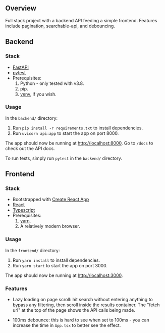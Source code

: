 ## Overview

Full stack project with a backend API feeding a simple frontend. Features
include pagination, searchable-api, and debouncing.

## Backend

### Stack 

- [FastAPI](https://fastapi.tiangolo.com/) 
- [pytest](https://docs.pytest.org/en/stable/)
- Prerequisites:
    1. Python - only tested with v3.8.
    2. pip.
    3. [venv](https://docs.python.org/3/library/venv.html), if you wish. 

### Usage

In the `backend/` directory:
1. Run `pip install -r requirements.txt` to install dependencies.
2. Run `uvicorn api:app` to start the app on port 8000.

The app should now be running at [http://localhost:8000](http://localhost:8000). 
Go to `/docs` to check out the API docs.

To run tests, simply run `pytest` in the `backend/` directory.

## Frontend

### Stack

- Bootstrapped with [Create React App](https://create-react-app.dev/)
- [React](https://reactjs.org/)
- [Typescript](https://www.typescriptlang.org/)
- Prerequisites:
    1. [yarn](https://classic.yarnpkg.com/en/docs/install/).
    2. A relatively modern browser.
    
### Usage

In the `frontend/` directory:
1. Run `yarn install` to install dependencies.
2. Run `yarn start` to start the app on port 3000.

The app should now be running at [http://localhost:3000](http://localhost:3000).

### Features

- Lazy loading on page scroll: 
    hit search without entering anything to bypass any filtering, then
    scroll inside the results container. The "fetch url" at the top of the
    page shows the API calls being made.

- 100ms debounce: this is hard to see when set to 100ms - you can increase
    the time in `App.tsx` to better see the effect.
